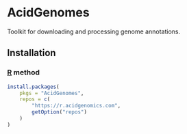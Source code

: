 # AcidGenomes

Toolkit for downloading and processing genome annotations.

## Installation

### [R][] method

```r
install.packages(
    pkgs = "AcidGenomes",
    repos = c(
        "https://r.acidgenomics.com",
        getOption("repos")
    )
)
```

[r]: https://www.r-project.org/
